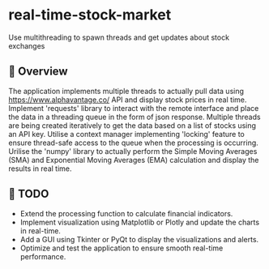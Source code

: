 # real-time-stock-market
Use multithreading to spawn threads and get updates about stock exchanges

## 🚀 Overview
The application implements multiple threads to actually
pull data using https://www.alphavantage.co/ API and display stock prices in real time. 
Implement 'requests' library to interact with the remote interface
and place the data in a threading queue in the form of json response.
Multiple threads are being created iteratively to get the data based on a list
of stocks using an API key. Utilise a context manager implementing 'locking'
feature to ensure thread-safe access to the queue when the processing is
occurring. Urilise the 'numpy' library to actually perform the
 Simple Moving Averages (SMA) and Exponential Moving Averages (EMA) calculation
and display the results in real time.

## 🔎 TODO
- Extend the processing function to calculate financial indicators.
- Implement visualization using Matplotlib or Plotly and update the charts in real-time.
- Add a GUI using Tkinter or PyQt to display the visualizations and alerts.
- Optimize and test the application to ensure smooth real-time performance.

